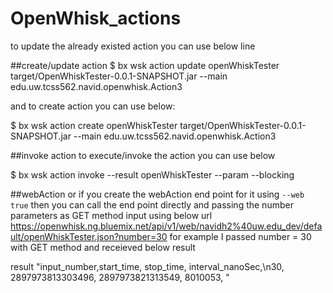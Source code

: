 # OpenWhisk_actions

to update the already existed action you can use below line

##create/update action
$ bx wsk action update openWhiskTester target/OpenWhiskTester-0.0.1-SNAPSHOT.jar --main edu.uw.tcss562.navid.openwhisk.Action3


and to create action you can use below:

$ bx wsk action create openWhiskTester target/OpenWhiskTester-0.0.1-SNAPSHOT.jar --main edu.uw.tcss562.navid.openwhisk.Action3

##invoke action
to execute/invoke the action you can use below

$ bx wsk action invoke --result openWhiskTester --param <inputParam> <value of that arg> --blocking

##webAction 
or if you create the webAction end point for it using <code>--web true</code>
then you can call the end point directly and passing the number parameters as GET method input
using below url
https://openwhisk.ng.bluemix.net/api/v1/web/navidh2%40uw.edu_dev/default/openWhiskTester.json?number=30
for example I passed number = 30 with GET method and receieved below result


result	"input_number,start_time, stop_time, interval_nanoSec,\n30, 2897973813303496, 2897973821313549, 8010053, "
